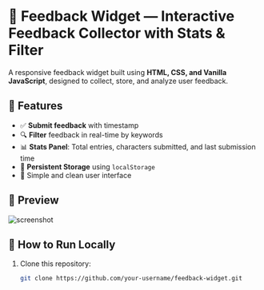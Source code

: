 
# 📝 Feedback Widget — Interactive Feedback Collector with Stats & Filter

A responsive feedback widget built using **HTML, CSS, and Vanilla JavaScript**, designed to collect, store, and analyze user feedback.

## 🎯 Features

- ✅ **Submit feedback** with timestamp
- 🔍 **Filter** feedback in real-time by keywords
- 📊 **Stats Panel**: Total entries, characters submitted, and last submission time
- 💾 **Persistent Storage** using `localStorage`
- 🎨 Simple and clean user interface

## 📸 Preview

![screenshot](screenshot.png) <!-- Upload your screenshot here -->

## 🚀 How to Run Locally

1. Clone this repository:
   ```bash
   git clone https://github.com/your-username/feedback-widget.git
